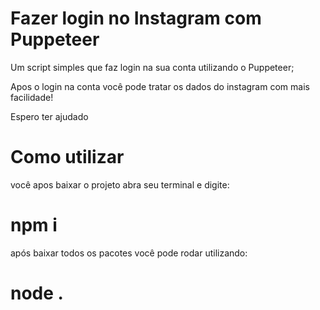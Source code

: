 # Fazer login no Instagram com Puppeteer 
Um script simples que faz login na sua conta utilizando o Puppeteer;

Apos o login na conta você pode tratar os dados do instagram com mais facilidade!

Espero ter ajudado

# Como utilizar
você apos baixar o projeto abra seu terminal e digite: 
# npm i
após baixar todos os pacotes você pode rodar utilizando:
# node .
